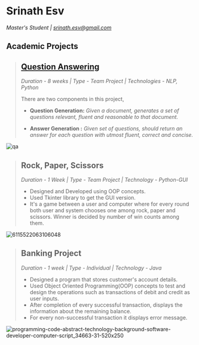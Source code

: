 # Srinath Esv
*Master's Student | srinath.esv@gmail.com* 


## Academic Projects
>## [Question Answering](https://github.com/iiit-msit/QuestionAnswering)   
> *Duration - 8 weeks | Type - Team Project | Technologies - NLP, Python*     
>
>There are two components in this project, 
>  * **Question Generation:** 
>  *Given a document, generates a set of questions relevant, fluent and reasonable to that document.* 
> 
> * **Answer Generation :** 
>  *Given set of questions, should return an answer for each question with utmost fluent, correct and concise.*

![qa](https://user-images.githubusercontent.com/71509397/117863738-b88aed00-b2b1-11eb-9637-4140e8307868.png)


>## Rock, Paper, Scissors 
>*Duration - 1 Week | Type - Team Project | Technology - Python-GUI*
>
> - Designed and Developed using OOP concepts.
> - Used Tkinter library to get the GUI version.
> - It's a game between a user and computer where for every round both user and system chooses one among rock, paper and scissors. Winner is decided by number of win counts among them. 
 
![6115522063106048](https://user-images.githubusercontent.com/71509397/117863774-c2aceb80-b2b1-11eb-9149-265bdc5d9a02.jpeg)
 
>## Banking Project 
>*Duration - 1 week | Type - Individual  | Technology - Java*
>
> - Designed a program that stores customer's account details.
> - Used Object Oriented Programming(OOP) concepts to test and design the operations such as transactions of debit and credit as user inputs.
> - After completion of every successful transaction, displays the information about the remaining balance. 
> - For every non-successful transaction it displays error message.   

![programming-code-abstract-technology-background-software-developer-computer-script_34663-31-520x250](https://user-images.githubusercontent.com/71509397/117863750-bb85dd80-b2b1-11eb-80e3-b9a6820cc683.jpg)
